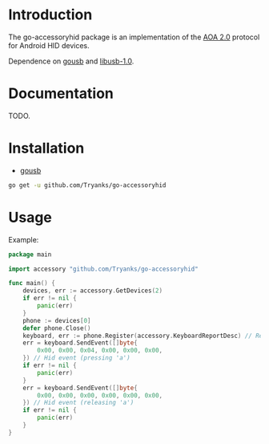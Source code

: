 # Introduction
The go-accessoryhid package is an implementation of the [AOA 2.0](https://source.android.com/devices/accessories/aoa2) protocol for Android HID devices.

Dependence on [gousb](https://github.com/google/gousb) and [libusb-1.0](https://github.com/libusb/libusb/wiki).

# Documentation
TODO.

# Installation
- [gousb](https://github.com/google/gousb#dependencies)

```bash
go get -u github.com/Tryanks/go-accessoryhid
```

# Usage

Example:
```go
package main

import accessory "github.com/Tryanks/go-accessoryhid"

func main() {
	devices, err := accessory.GetDevices(2)
	if err != nil {
		panic(err)
	}
	phone := devices[0]
	defer phone.Close()
	keyboard, err := phone.Register(accessory.KeyboardReportDesc) // Register keyboard report descriptor
	err = keyboard.SendEvent([]byte{
		0x00, 0x00, 0x04, 0x00, 0x00, 0x00,
	}) // Hid event (pressing 'a')
	if err != nil {
		panic(err)
	}
	err = keyboard.SendEvent([]byte{
		0x00, 0x00, 0x00, 0x00, 0x00, 0x00,
	}) // Hid event (releasing 'a')
	if err != nil {
		panic(err)
	}
}
```